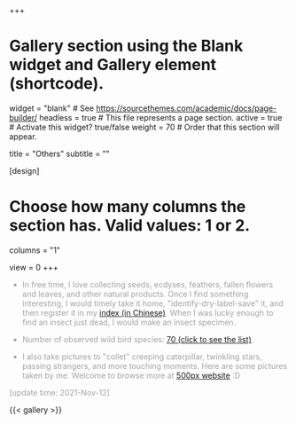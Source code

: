 +++
# Gallery section using the Blank widget and Gallery element (shortcode).
widget = "blank"  # See https://sourcethemes.com/academic/docs/page-builder/
headless = true  # This file represents a page section.
active = true  # Activate this widget? true/false
weight = 70  # Order that this section will appear.

title = "Others"
subtitle = ""


[design]
  # Choose how many columns the section has. Valid values: 1 or 2.
  columns = "1"

view = 0
+++
<font color="#A2A2A2">

- In free time, I love collecting seeds, ecdyses, feathers, fallen flowers and leaves, and other natural products. Once I find something interesting, I would timely take it home, "identify-dry-label-save" it, and then register it in my [index (in Chinese)](https://zexixing.notion.site/Collection-Index-cb047e7ad84343989cb83bacdae8c900). When I was lucky enough to find an insect just dead, I would make an insect specimen.

- Number of observed wild bird species: [70 (click to see the list)](https://zexixing.notion.site/98cd402d74574aacbeb9aff1525f4147?v=5c751c255bc2484bac432ec0d592b876).

- I also take pictures to "collet" creeping caterpillar, twinkling stars, passing strangers, and more touching moments. Here are some pictures taken by me. Welcome to browse more at [500px website](https://500px.com/zexixing0604) :D

[update time: 2021-Nov-12]</font>

{{< gallery >}}
